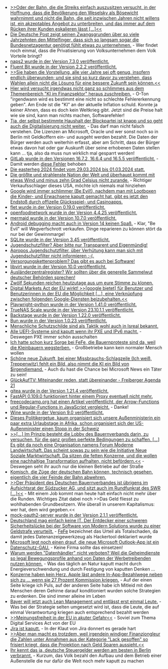 * [>>Oder der Bahn, die die Streiks einfach auszusitzen versucht, in der Hoffnung, dass die Bevölkerung den Weselsky als Bösewicht wahrnimmt und nicht die Bahn, die seit inzwischen Jahren nicht willens ist, ein akzeptables Angebot zu unterbreiten, und das immer auf dem Rücken ihrer Kunden eskalieren lässt [...]<<](https://blog.fefe.de/?ts=9b5d08ee)
* [Die Deutsche Post zeigt seinen Zwangsgrunden über so viele Jahrzehnten den Mittelfinger, dass sich so langsam sogar die Bundesnetzagentur genötigt fühlt etwas zu unternehmen.](https://www.tagesschau.de/wirtschaft/unternehmen/bundesnetzagentur-post-100.html) - Wer findet noch einmal, dass die Privatisierung von Volksunternehmen dem Volk Vorteile bringt?
* [naps2 wurde in der Version 7.3,0 veröffentlicht.](https://github.com/cyanfish/naps2/releases/tag/v7.3.0)
* [Fluent Bit wurde in der Version 2.2.2 veröffentlicht.](https://github.com/fluent/fluent-bit/releases/tag/v2.2.2)
* [>>Sie haben die Vorstellung, alle vier Jahre sei oft genug, insofern endlich überwunden; und sie sind so kurz davor zu verstehen, dass Wahlen allein nicht die Lösung für eine bessere Zukunft sein können.<<](https://tuxproject.de/blog/2024/01/the-black-angels-manipulation-live-mit-der-afd-zur-revolution/)
* [Hier wird versucht irgendwas nicht ganz so schlimmes aus dem Themenbereich "KI im Finanzsektor" heraus zuschreiben.](https://www.opensourcerers.org/2024/01/15/the-future-of-generative-ai-in-the-financial-sector/) - O-Ton "irgendwann wird es bestimmt eine nicht so schlechte Fehlererkennung geben". Am Ende ist die "KI" an der aktuelle Inflation schuld. Konnte ja keiner Ahnen, dass es doch kein Weltkrieg gibt. Jetzt sind die Preise halt wie sie sind, kann man nichts machen, Softwarefehler!
* [Tja, der selbst bestimmte Haushalt der Blockpartei ist knapp und so geht auch die Digitalisierung nicht weiter.](https://netzpolitik.org/2024/degitalisierung-das-einsparparadox/) - Das darf man nicht falsch verstehen. Die Lizenzen an Microsoft, Oracle und wer sonst noch so in Berlin mit Geldkoffern ein- und ausgeht werden bezahlt. Die Daten der Bürger werden auch weiterhin erfasst, aber am Schritt, dass der Bürger etwas davon hat oder gar Auskunft über seine erhobenen Daten stellen kann ... tja, also da muss nun wirklich mal gesparrt werden!
* [GitLab wurde in den Versionen 16.7.2, 16.6.4 und 16.5.5 veröffentlicht.](https://www.linux-magazin.de/news/gitlab-schliesst-kritische-sicherheitsluecken/) - Damit werden [diese Fehler](https://blog.fefe.de/?ts=9b5ff4d8) behoben
* [Die easterheg 2024 findet vom 29.03.2024 bis 01.03.2024 statt.](https://events.ccc.de/2024/01/15/easterhegg-2024/)
* [Die größte und strahlenste Nation der Welt und überhaupt kommt mit etwas Wind und minus zehn Grad Celsius nicht zurande.](http://blog.fefe.de/?ts=9b5be2d1) - Richtiger Verkaufsschlager dieses USA, möchte ich niemals mal hinziehen
* [Google wird immer schlimmer (Be Evil!), nachdem man mit Lootboxen die Kinder- und Erwachsene kaputt gemacht hat, gibt es jetzt den Endstoß durch offizelle Glücksspiel- und Casinoapps.](http://blog.fefe.de/?ts=9b5bdfb0)
* [flet wurde in der Version 0.19.0 veröffentlicht.](https://github.com/flet-dev/flet/releases/tag/v0.19.0)
* [openfoodnetwork wurde in der Version 4.4.25 veröffentlicht.](https://github.com/openfoodfoundation/openfoodnetwork/releases/tag/v4.4.25)
* [mermaid wurde in der Version 10.7.0 veröffentlicht.](https://github.com/mermaid-js/mermaid/releases/tag/v10.7.0)
* [Android debugging macht auch in Version 14 keinen Spaß.](https://blog.hansenpartnership.com/debugging-android-early-boot-failures/) - Klar, "Be Evil" will Wegverfschrott verkaufen. Dinge reparieren zu können stört da nur bei der Gewinnmarge!
* [SQLite wurde in der Version 3.45 veröffentlicht.](https://www.phoronix.com/news/SQLite-3.45-Released)
* [Jugendschutzfilter? Aber bitte nur Transparent und Eigenmündig!](https://netzpolitik.org/2024/kommentar-fuenf-forderungen-fuer-gute-jugendschutz-filter/)
* [Apropos Jugendschutzfilter, über Verhütung kann man sich mit Jugendschutzfilter nicht informieren :-(.](https://netzpolitik.org/2024/verhuetung-erst-ab-18-deutschlands-wichtigster-jugendschutz-filter-blockiert-hilfsangebote/)
* [Versorgungskettenproblem? Das gibt es auch bei Software!](https://lwn.net/Articles/958318/)
* [libvirt wurde in der Version 10.0 veröffentlicht.](https://www.phoronix.com/news/libvirt-10.0-Released)
* [Ausländerzentralregister? Wir sollten über die generelle Sammelwut deutscher Behörden sprechen!](https://netzpolitik.org/2024/auslaenderzentralregister-das-fass-laeuft-schon-lange-ueber/)
* [Zwölf Sekunden reichen heutzutage aus um eure Stimme zu klonen.](https://www.schneier.com/blog/archives/2024/01/voice-cloning-with-very-short-samples.html)
* [Digital Markets Act der EU wirkt! >>[google bietet] für Benutzer und Benutzerinnen in der EU die Möglichkeit [...], eine Verknüpfung zwischen folgenden Google-Diensten beizubehalten.<<](https://www.borncity.com/blog/2024/01/15/google-reagiert-auf-eu-digital-markets-act-dma-und-ermglicht-dienste-zu-verwalten/)
* [Playwright-python wurde in der Version 1.41.0 veröffentlicht.](https://github.com/microsoft/playwright-python/releases/tag/v1.41.0)
* [TrueNAS Scale wurde in der Version 23.10.1.1 veröffentlicht.](https://github.com/truenas/documentation/releases/tag/TS23.10.1.1)
* [Backstage wurde in der Version 1.22.0 veröffentlicht.](https://github.com/backstage/backstage/releases/tag/v1.22.0)
* [Bun wurde in der Version 1.0.23 veröffentlicht.](https://github.com/oven-sh/bun/releases/tag/bun-v1.0.23)
* [Menschliche Schutzschilde sind als Taktik wohl auch in Isreal bekannt.](http://blog.fefe.de/?ts=9b59d59f)
* [Alle UEFI-Systeme sind kaputt wenn ihr PXE und IPv6 macht.](http://blog.fefe.de/?ts=9b5831be) - Deswegen PXE immer schön ausschalten
* [Ich hatte schon kurz Sorge bei FeFe, die Bauernproteste sind da, weil die Kleinbauern wegsterben.](http://blog.fefe.de/?ts=9b587265) - Großbetriebe kann kein normaler Mensch wollen
* [Schöne neue Zukunft, bei einer Missbrauchs-Schlagzeile (Ich weiß, Treppenwitz) fehlt ein Bild, also nimmt die KI ein Bild von $irgendjemand.](http://blog.fefe.de/?ts=9b584af2) - Auch du hast die Chance bei Microsoft News ein Täter zu sein!
* [GlückAufTV: Miteinander reden, statt übereinander - Freiberger Agenda 21](https://www.youtube.com/watch?v=eV-c0eL4JSU)
* [gitea wurde in der Version 1.21.4 veröffentlicht.](https://github.com/go-gitea/gitea/releases/tag/v1.21.4)
* [FastAPI 0.109.0 funktioniert hinter einem Proxy eventuell nicht mehr.](https://github.com/tiangolo/fastapi/issues/10978)
* [freecodecamp.org hat einen Artikel veröffentlicht, der Arrow-Functions und Regular-Functions in JavaScript vergleicht.](https://www.freecodecamp.org/news/regular-vs-arrow-functions-javascript/) - Danke!
* [Wine wurde in der Version 9.0 veröffentlicht.](https://www.phoronix.com/news/Wine-9.0-Released)
* [Dieses Politikergetue, kaum organisiert sich unsere Außenministerin ein paar extra Urlaubstage in Afrika, schon organisiert sich der US-Außenminister einen Stopp in der Schweiz](http://blog.fefe.de/?ts=9b56d801)
* [>>[...] Im Prinzip besteht die Lobby des Bauernverbands darin, zu versuchen, für die ganz großen perfekte Bedingungen zu schaffen. [...] Es gibt da noch eine Organisation namens Forum Moderne Landwirtschaft. Das scheint sowas zu sein wie die Initiative Neue Soziale Marktwirtschaft. Da sitzen die fetten Konzerne, und die wollen eine nachhaltige Transformation aufhalten, nicht befördern.<<](http://blog.fefe.de/?ts=9b591af1) - Deswegen seht ihr auch nur die kleinen Betriebe auf der Straße
* [Komisch, die Züge der deutschen Bahn können, technisch gesehen, eigentlich die vier Feinde der Bahn abwehren.](http://blog.fefe.de/?ts=9b591400)
* [>>Der Präsident des Deutschen Bauernverbandes ist übrigens im Aufsichtsrat der Südzucker AG, und sitzt auch im Rundfunkrat des SWR [...]<<](http://blog.fefe.de/?ts=9b590f15) - Mit einem Job kommt man heute halt einfach nicht mehr über die Runden. Wichtiges Zitat dabei noch >>Das Geld fliesst zu wohlhabenden Grundbesitzern. Wie überall in unserem Kapitalismus: wer hat, dem wird gegeben.<<
* [mock-oauth2-server wurde in der Version 2.1.1 veröffentlicht.](https://github.com/navikt/mock-oauth2-server/releases/tag/2.1.1)
* [Deutschland mag einfach keine IT. Der Entdecker einer schweren Sicherheitslücke bei der Software von Modern Solutions wurde zu einer Geldstrafe verurteilt.](https://www.borncity.com/blog/2024/01/18/amtsgericht-jlich-verurteilt-entdecker-der-modern-solutions-schwachstelle-zu-geldstrafe-jan-2024/) - [FeFe](http://blog.fefe.de/?ts=9b57d6ab) bezeichnet das Urteil als Totalschaden, da damit jedes Datenanzeigewerkzeug als Hackertool deklariert wurde
* [Microsoft legt noch einen drauf, die neue Microsoft Outlook-App ist ein Datenschutz-GAU.](https://www.borncity.com/blog/2024/01/17/neue-outlook-app-als-datenkrake-und-berwachungsinstrument-fr-gezielte-werbung/) - Keine Firma sollte das einsetzen!
* [Warum werden "Datenhändler" nicht verboten? Weil die Geheimdienste so legal Bewegungsprofile anhand von Daten der Werbetreibenden nutzen können.](https://netzpolitik.org/2024/berliner-unternehmen-datenhaendler-verticken-handy-standorte-von-eu-buergerinnen/) - Was das täglich an Natur kaputt macht durch Energieverschwendung und durch Festigung von kaputten Denken ...
* [Konzerne haben kein Herz. Apple läst andere In-App-Bezahlwege neben sich zu ... wenn sie 27 Prozent Kommission kriegen.](http://blog.fefe.de/?ts=9b57c044) - Auf der einen Seite kriege ich Puls, auf der anderen Seite habe ich Mitleid mit den Menschen deren Gehirne darauf konditioniert wurden solche Strategien zu erdenken. Die sind immer alleine im Leben
* [Bayer will jetzt auch Lean Management und entlässt erst einmal Leute.](http://blog.fefe.de/?ts=9b57ccc2) - Was bei der Strategie selten umgesetzt wird ist, dass die Leute, die auf einmal Verantwortung kriegen auch entsprechend bezahlt werden
* [>>Meinungsfreiheit in der EU in akuter Gefahr<<](http://blog.fefe.de/?ts=9b57cf06) - Soviel zum Thema Digital Services Act von der EU
* [Jira ist kaputt.](http://blog.fefe.de/?ts=9b57d455) - In der Klaut von Jira donnert es gerade hart
* [>>Aber man macht es trotzdem, weil irgendein windiger Finanzjongleur die Zahlen unter Annahmen aus der Kategorie "Lack gesoffen" so frisiert kriegt, dass die Projektion nach Geld Sparen aussieht.<<](http://blog.fefe.de/?ts=9b57dd63)
* [Ihr kennt das ja, deutsche Steuergelder werden am besten in Berlin verbrannt.](http://blog.fefe.de/?ts=9b57e165) - Kurzum, das Volk bezahl den Aufbau und dem Betrieb einer Außenstelle die nur dafür die Welt noch mehr kaputt zu machen
